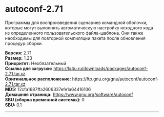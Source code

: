 # autoconf-2.71

Программы для воспроизведения сценариев командной оболочки, которые могут выполнять автоматическую настройку исходного кода из определенного пользовательского файла-шаблона. Они также необходимы для повторной компиляции пакета после обновления процедур сборки.

**Версия:** 2.71
<br />
**Размер:** 1.23
<br />
**Приоритет:** Необязательный
<br />
**Ссылка для загрузки:** https://lx4u.ru/downloads/packages/autoconf-2.71.tar.xz
<br />
**Оригинальное расположение:** https://ftp.gnu.org/gnu/autoconf/autoconf-2.71.tar.xz
<br />
**MD5:** 12cfa1687ffa2606337efe1a64416106
<br />
**Домашняя страница:** https://www.gnu.org/software/autoconf
        <br />**SBU (сборка временной системы):** 0
<br />
**SBU:** 0.1

***
            